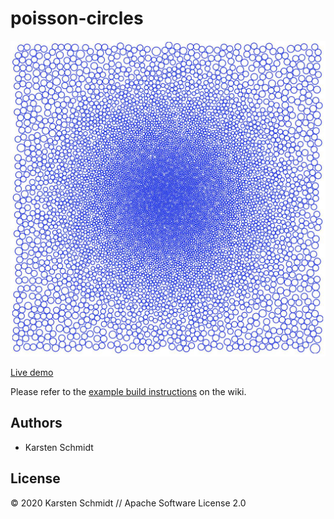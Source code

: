 # poisson-circles

![screenshot](https://raw.githubusercontent.com/thi-ng/umbrella/develop/assets/poisson/poisson.jpg)

[Live demo](http://demo.thi.ng/umbrella/poisson-circles/)

Please refer to the [example build instructions](https://github.com/thi-ng/umbrella/wiki/Example-build-instructions) on the wiki.

## Authors

- Karsten Schmidt

## License

&copy; 2020 Karsten Schmidt // Apache Software License 2.0

